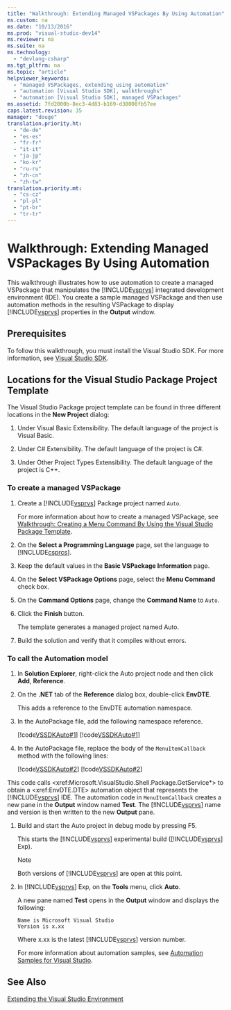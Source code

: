 ```yaml
---
title: "Walkthrough: Extending Managed VSPackages By Using Automation"
ms.custom: na
ms.date: "10/13/2016"
ms.prod: "visual-studio-dev14"
ms.reviewer: na
ms.suite: na
ms.technology: 
  - "devlang-csharp"
ms.tgt_pltfrm: na
ms.topic: "article"
helpviewer_keywords: 
  - "managed VSPackages, extending using automation"
  - "automation [Visual Studio SDK], walkthroughs"
  - "automation [Visual Studio SDK], managed VSPackages"
ms.assetid: 7fd2000b-8ec3-4d83-b169-d38008fb57ee
caps.latest.revision: 35
manager: "douge"
translation.priority.ht: 
  - "de-de"
  - "es-es"
  - "fr-fr"
  - "it-it"
  - "ja-jp"
  - "ko-kr"
  - "ru-ru"
  - "zh-cn"
  - "zh-tw"
translation.priority.mt: 
  - "cs-cz"
  - "pl-pl"
  - "pt-br"
  - "tr-tr"
---
```

# Walkthrough: Extending Managed VSPackages By Using Automation
This walkthrough illustrates how to use automation to create a managed VSPackage that manipulates the [!INCLUDE[vsprvs](../codequality/includes/vsprvs_md.md)] integrated development environment (IDE). You create a sample managed VSPackage and then use automation methods in the resulting VSPackage to display [!INCLUDE[vsprvs](../codequality/includes/vsprvs_md.md)] properties in the **Output** window.  
  
## Prerequisites  
 To follow this walkthrough, you must install the Visual Studio SDK. For more information, see [Visual Studio SDK](../extensibility/visual-studio-sdk.md).  
  
## Locations for the Visual Studio Package Project Template  
 The Visual Studio Package project template can be found in three different locations in the **New Project** dialog:  
  
1.  Under Visual Basic Extensibility. The default language of the project is Visual Basic.  
  
2.  Under C# Extensibility. The default language of the project is C#.  
  
3.  Under Other Project Types Extensibility. The default language of the project is C++.  
  
### To create a managed VSPackage  
  
1.  Create a [!INCLUDE[vsprvs](../codequality/includes/vsprvs_md.md)] Package project named `Auto`.  
  
     For more information about how to create a managed VSPackage, see [Walkthrough: Creating a Menu Command By Using the Visual Studio Package Template](../Topic/Walkthrough:%20Creating%20a%20Menu%20Command%20By%20Using%20the%20Visual%20Studio%20Package%20Template.md).  
  
2.  On the **Select a Programming Language** page, set the language to [!INCLUDE[csprcs](../datatools/includes/csprcs_md.md)].  
  
3.  Keep the default values in the **Basic VSPackage Information** page.  
  
4.  On the **Select VSPackage Options** page, select the **Menu Command** check box.  
  
5.  On the **Command Options** page, change the **Command Name** to `Auto`.  
  
6.  Click the **Finish** button.  
  
     The template generates a managed project named Auto.  
  
7.  Build the solution and verify that it compiles without errors.  
  
### To call the Automation model  
  
1.  In **Solution Explorer**, right-click the Auto project node and then click **Add**, **Reference**.  
  
2.  On the **.NET** tab of the **Reference** dialog box, double-click **EnvDTE**.  
  
     This adds a reference to the EnvDTE automation namespace.  
  
3.  In the AutoPackage file, add the following namespace reference.  
  
     [!code[VSSDKAuto#1](../misc/codesnippet/CSharp/walkthrough--extending-managed-vspackages-by-using-automation_1.cs)]
[!code[VSSDKAuto#1](../misc/codesnippet/VisualBasic/walkthrough--extending-managed-vspackages-by-using-automation_1.vb)]  
  
4.  In the AutoPackage file, replace the body of the `MenuItemCallback` method with the following lines:  
  
     [!code[VSSDKAuto#2](../misc/codesnippet/CSharp/walkthrough--extending-managed-vspackages-by-using-automation_2.cs)]
[!code[VSSDKAuto#2](../misc/codesnippet/VisualBasic/walkthrough--extending-managed-vspackages-by-using-automation_2.vb)]  
  
 This code calls \<xref:Microsoft.VisualStudio.Shell.Package.GetService*> to obtain a \<xref:EnvDTE.DTE> automation object that represents the [!INCLUDE[vsprvs](../codequality/includes/vsprvs_md.md)] IDE. The automation code in `MenuItemCallback` creates a new pane in the **Output** window named **Test**. The [!INCLUDE[vsprvs](../codequality/includes/vsprvs_md.md)] name and version is then written to the new **Output** pane.  
  
1.  Build and start the Auto project in debug mode by pressing F5.  
  
     This starts the [!INCLUDE[vsprvs](../codequality/includes/vsprvs_md.md)] experimental build ([!INCLUDE[vsprvs](../codequality/includes/vsprvs_md.md)] Exp).  
  
    > [!NOTE]
    >  Both versions of [!INCLUDE[vsprvs](../codequality/includes/vsprvs_md.md)] are open at this point.  
  
2.  In [!INCLUDE[vsprvs](../codequality/includes/vsprvs_md.md)] Exp, on the **Tools** menu, click **Auto**.  
  
     A new pane named **Test** opens in the **Output** window and displays the following:  
  
    ```  
    Name is Microsoft Visual Studio  
    Version is x.xx  
    ```  
  
     Where x.xx is the latest [!INCLUDE[vsprvs](../codequality/includes/vsprvs_md.md)] version number.  
  
     For more information about automation samples, see [Automation Samples for Visual Studio](http://www.microsoft.com/downloads/details.aspx?familyid=3ff9c915-30e5-430e-95b3-621dccd25150&displaylang=en).  
  
## See Also  
 [Extending the Visual Studio Environment](../Topic/Extending%20the%20Visual%20Studio%20Environment.md)